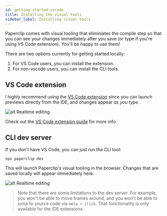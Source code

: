 ```yaml
---
id: getting-started-vscode
title: Installing the visual tools
sidebar_label: Installing visual tools
---
```




Paperclip comes with visual tooling that eliminiates the compile step so that you can see your changes immediately after you save (or type if you're using VS Code extension). You'll be happy to use them! 

There are two options currently for getting started locally:

1. For VS Code users, you can install the extension.
1. For non-vscode users, you can install the CLI tools.


## VS Code extension

I highly recommend using the [VS Code extension](https://marketplace.visualstudio.com/items?itemName=crcn.paperclip-vscode) since you can launch previews directly from the IDE, and changes appear _as you type_.  


![alt Realtime editing](/img/vscode-measure.gif)

Check out the [VS Code extension guide](guide-vscode) for more info.

## CLI dev server

If you don't have VS Code, you can just run the CLI tool:

```
npx paperclip dev
```

This will launch Paperclip's visual tooling in the browser. Changes that are saved locally will appear immediately here. 


![alt Realtime editing](/img/demo-dev-server.gif)

> Note that there are some limitations to the dev server. For example, you won't be able to move frames around, and you won't be able to jump to source code via `meta + click`. That functionality is only available for the IDE extensions.